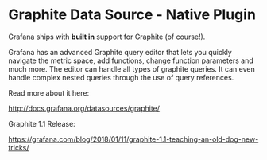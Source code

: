 # Graphite Data Source - Native Plugin

Grafana ships with **built in** support for Graphite (of course\!).

Grafana has an advanced Graphite query editor that lets you quickly navigate the metric space, add functions, change function parameters and much more. The editor can handle all types of graphite queries. It can even handle complex nested queries through the use of query references.

Read more about it here:

<http://docs.grafana.org/datasources/graphite/>

Graphite 1.1 Release:

<https://grafana.com/blog/2018/01/11/graphite-1.1-teaching-an-old-dog-new-tricks/>
